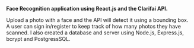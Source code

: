 **Face Recognition application using React.js and the Clarifai API.**

Upload a photo with a face and the API will detect it using a bounding box. A user can sign in/register to keep track of how many photos they have scanned. I also created a database and server using Node.js, Express.js, bcrypt and PostgressSQL.
